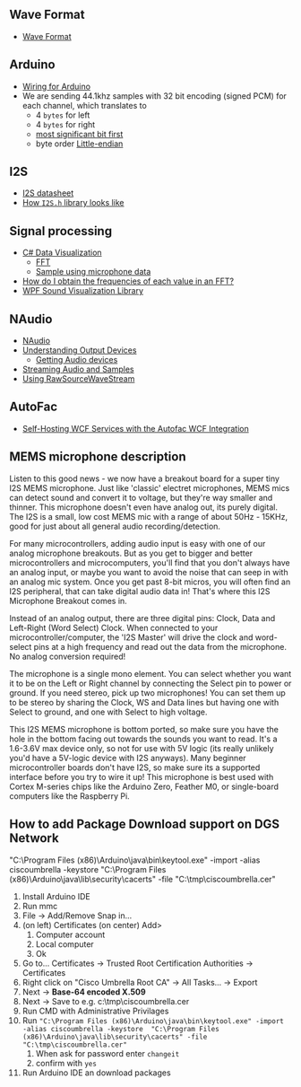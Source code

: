 ## Wave Format
* [Wave Format](http://soundfile.sapp.org/doc/WaveFormat/)

## Arduino 
* [Wiring for Arduino](https://learn.adafruit.com/adafruit-i2s-mems-microphone-breakout/arduino-wiring-and-test)
* We are sending 44.1khz samples with 32 bit encoding (signed PCM) for each channel, which translates to
    * 4 `bytes` for left 
    * 4 `bytes` for right
    * [most significant bit first](https://en.wikipedia.org/wiki/Bit_numbering#Most_significant_bit)
    * byte order [Little-endian](https://en.wikipedia.org/wiki/Endianness#Little)

## I2S
* [I2S datasheet](https://www.sparkfun.com/datasheets/BreakoutBoards/I2SBUS.pdf)
* [How `I2S.h` library looks like](https://github.com/arduino/ArduinoCore-samd/tree/master/libraries/I2S/src)

## Signal processing
* [C# Data Visualization](https://github.com/swharden/Csharp-Data-Visualization)
    * [FFT](https://github.com/swharden/Csharp-Data-Visualization/blob/master/notes/FFT.md)
    * [Sample using microphone data](https://github.com/swharden/Csharp-Data-Visualization/tree/master/projects/18-09-19_microphone_FFT_revisited)
* [How do I obtain the frequencies of each value in an FFT?](https://stackoverflow.com/questions/4364823/)
* [WPF Sound Visualization Library](https://github.com/jacobjohnston/wpfsvl)

## NAudio
* [NAudio](https://github.com/naudio/NAudio)
* [Understanding Output Devices](https://github.com/naudio/NAudio/blob/master/Docs/OutputDeviceTypes.md)
    * [Getting Audio devices](https://github.com/naudio/NAudio/blob/master/Docs/EnumerateOutputDevices.md)
* [Streaming Audio and Samples](https://github.com/naudio/NAudio/blob/master/Docs/WaveProviders.md)
* [Using RawSourceWaveStream](https://github.com/naudio/NAudio/blob/master/Docs/RawSourceWaveStream.md)

## AutoFac

* [Self-Hosting WCF Services with the Autofac WCF Integration](https://alexmg.com/posts/self-hosting-wcf-services-with-the-autofac-wcf-integration)

## MEMS microphone description

Listen to this good news - we now have a breakout board for a super tiny I2S MEMS microphone. Just like 'classic' electret microphones, MEMS mics can detect sound and convert it to voltage, but they're way smaller and thinner. This microphone doesn't even have analog out, its purely digital. The I2S is a small, low cost MEMS mic with a range of about 50Hz - 15KHz, good for just about all general audio recording/detection.

For many microcontrollers, adding audio input is easy with one of our analog microphone breakouts. But as you get to bigger and better microcontrollers and microcomputers, you'll find that you don't always have an analog input, or maybe you want to avoid the noise that can seep in with an analog mic system. Once you get past 8-bit micros, you will often find an I2S peripheral, that can take digital audio data in! That's where this I2S Microphone Breakout comes in.

Instead of an analog output, there are three digital pins: Clock, Data and Left-Right (Word Select) Clock. When connected to your microcontroller/computer, the 'I2S Master' will drive the clock and word-select pins at a high frequency and read out the data from the microphone. No analog conversion required!

The microphone is a single mono element. You can select whether you want it to be on the Left or Right channel by connecting the Select pin to power or ground. If you need stereo, pick up two microphones! You can set them up to be stereo by sharing the Clock, WS and Data lines but having one with Select to ground, and one with Select to high voltage.

This I2S MEMS microphone is bottom ported, so make sure you have the hole in the bottom facing out towards the sounds you want to read. It's a 1.6-3.6V max device only, so not for use with 5V logic (its really unlikely you'd have a 5V-logic device with I2S anyways). Many beginner microcontroller boards don't have I2S, so make sure its a supported interface before you try to wire it up! This microphone is best used with Cortex M-series chips like the Arduino Zero, Feather M0, or single-board computers like the Raspberry Pi.

## How to add Package Download support on DGS Network
"C:\Program Files (x86)\Arduino\java\bin\keytool.exe" -import -alias ciscoumbrella -keystore  "C:\Program Files (x86)\Arduino\java\lib\security\cacerts" -file "C:\tmp\ciscoumbrella.cer"
1. Install Arduino IDE
1. Run mmc
1. File -> Add/Remove Snap in...
1. (on left) Certificates (on center) Add> 
    1. Computer account
    1. Local computer
    1. Ok
1. Go to... Certificates -> Trusted Root Certification Authorities -> Certificates
1. Right click on "Cisco Umbrella Root CA" -> All Tasks... -> Export
1. Next -> **Base-64 encoded X.509**
1. Next -> Save to e.g. c:\tmp\ciscoumbrella.cer
1. Run CMD with Administrative Privilages
1. Run `"C:\Program Files (x86)\Arduino\java\bin\keytool.exe" -import -alias ciscoumbrella -keystore  "C:\Program Files (x86)\Arduino\java\lib\security\cacerts" -file "C:\tmp\ciscoumbrella.cer"`
    1. When ask for password enter `changeit`
    1. confirm with `yes`
1. Run Arduino IDE an download packages
